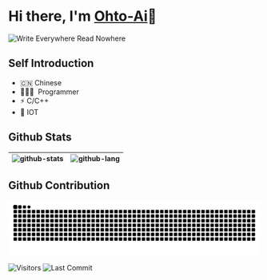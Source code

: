 # Hi there, I'm [Ohto-Ai](https://ohtoai.top)👋

![Write Everywhere Read Nowhere][github-sub-title:img]  

## Self Introduction
- 🇨🇳 Chinese
- 🧑🏻‍💻 &nbsp;Programmer
- ⚡ C/C++
- 💼 IOT

## Github Stats

|![github-stats][github-stats:img]|![github-lang][github-lang:img]|
|---------------------------------|------------------------------------------|

## Github Contribution

<!-- ![Ohto-Ai's GitHub Activity Graph][github-activity-graph:img]   -->
![snake][github-contribution-grid-snake]

![Visitors][github-vistors:badge]
![Last Commit][github-last-commit:badge]

[github-sub-title:img]: https://readme-typing-svg.herokuapp.com?font=Segoe+Script&center=true&lines=Write+Everywhere%2C;Read+Nowhere.
[github-stats:img]: https://github-readme-stats.vercel.app/api?username=Ohto-Ai&show_icons=true&theme=highcontrast&count_private=true&include_all_commits=true
[github-lang:img]: https://github-readme-stats.vercel.app/api/top-langs/?username=Ohto-Ai&layout=compact&theme=highcontrast
[github-activity-graph:img]: https://activity-graph.herokuapp.com/graph?username=Ohto-Ai&theme=xcode
[github-vistors:badge]: https://komarev.com/ghpvc/?username=Ohto-Ai&style=flat&labelColor=black&logo=github&label=PROFILE+VIEWS&color=29bf12
[github-last-commit:badge]: https://img.shields.io/github/last-commit/Ohto-Ai/Ohto-Ai?logo=markdown&label=LAST+UPDATE&color=29bf12&style=flat
[github-contribution-grid-snake]: https://github.com/Ohto-Ai-Dev/res/raw/master/assets/Ohto-Ai/github-contribution-grid-snake.svg
